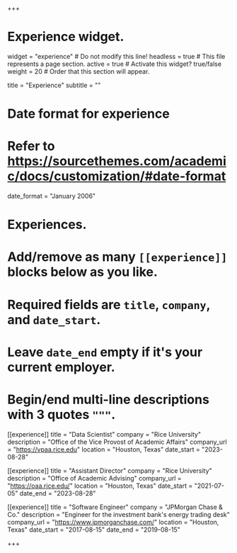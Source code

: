 +++
# Experience widget.
widget = "experience"  # Do not modify this line!
headless = true  # This file represents a page section.
active = true # Activate this widget? true/false
weight = 20  # Order that this section will appear.

title = "Experience"
subtitle = ""

# Date format for experience
#   Refer to https://sourcethemes.com/academic/docs/customization/#date-format
date_format = "January 2006"

# Experiences.
#   Add/remove as many `[[experience]]` blocks below as you like.
#   Required fields are `title`, `company`, and `date_start`.
#   Leave `date_end` empty if it's your current employer.
#   Begin/end multi-line descriptions with 3 quotes `"""`.

[[experience]]
  title = "Data Scientist"
  company = "Rice University"
  description = "Office of the Vice Provost of Academic Affairs"
  company_url = "https://vpaa.rice.edu"
  location = "Houston, Texas"
  date_start = "2023-08-28"

[[experience]]
  title = "Assistant Director"
  company = "Rice University"
  description = "Office of Academic Advising"
  company_url = "https://oaa.rice.edu/"
  location = "Houston, Texas"
  date_start = "2021-07-05"
  date_end = "2023-08-28"

[[experience]]
  title = "Software Engineer"
  company = "JPMorgan Chase & Co."
  description = "Engineer for the investment bank's energy trading desk"
  company_url = "https://www.jpmorganchase.com/"
  location = "Houston, Texas"
  date_start = "2017-08-15"
  date_end = "2019-08-15"
  
+++
